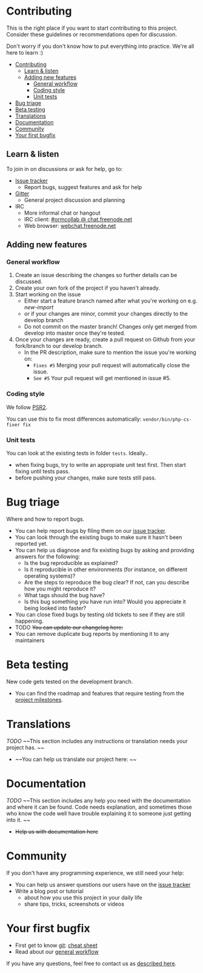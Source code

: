 # Contributing
This is the right place if you want to start contributing to this project.
Consider these guidelines or recommendations open for discussion.

Don't worry if you don't know how to put everything into practice. We're all here to learn :)

* [Contributing](#contributing)
    * [Learn & listen](#learn--listen)
    * [Adding new features](#adding-new-features)
        * [General workflow](#general-workflow)
        * [Coding style](#coding-style)
        * [Unit tests](#unit-tests)
* [Bug triage](#bug-triage)
* [Beta testing](#beta-testing)
* [Translations](#translations)
* [Documentation](#documentation)
* [Community](#community)
* [Your first bugfix](#your-first-bugfix)

## Learn & listen

To join in on discussions or ask for help, go to:

* [Issue tracker](https://github.com/phparsenal/fast-forward/issues)
    * Report bugs, suggest features and ask for help
* [Gitter](https://gitter.im/phparsenal/phparsenal)
    * General project discussion and planning
* IRC
    * More informal chat or hangout
    * IRC client: [#ormcollab @ chat.freenode.net](irc://chat.freenode.net/ormcollab)
    * Web browser: [webchat.freenode.net](http://webchat.freenode.net/?channels=%23ormcollab)

## Adding new features

### General workflow
1. Create an issue describing the changes so further details can be discussed.
2. Create your own fork of the project if you haven't already.
3. Start working on the issue
    * Either start a feature branch named after what you're working on e.g. *new-import*
    * or if your changes are minor, commit your changes directly to the develop branch
    * Do not commit on the master branch! Changes only get merged from develop into master once they're tested.
4. Once your changes are ready, create a pull request on Github from your fork/branch to our develop branch.
    * In the PR description, make sure to mention the issue you're working on:
        * `Fixes #5`
            Merging your pull request will automatically close the issue.
        * `See #5`
            Your pull request will get mentioned in issue #5.

### Coding style
We follow [PSR2](http://www.php-fig.org/psr/psr-2/).

You can use this to fix most differences automatically:
`vendor/bin/php-cs-fixer fix`

### Unit tests
You can look at the existing tests in folder `tests`. 
Ideally..

* when fixing bugs, try to write an appropiate unit test first. Then start fixing until tests pass.
* before pushing your changes, make sure tests still pass.

# Bug triage

Where and how to report bugs.

* You can help report bugs by filing them on our [issue tracker](https://github.com/phparsenal/fast-forward/issues).
* You can look through the existing bugs to make sure it hasn't been reported yet.
* You can help us diagnose and fix existing bugs by asking and providing answers for the following:
    * Is the bug reproducible as explained?
    * Is it reproducible in other environments (for instance, on different operating systems)?
    * Are the steps to reproduce the bug clear? If not, can you describe how you might reproduce it?
    * What tags should the bug have?
    * Is this bug something you have run into? Would you appreciate it being looked into faster?
* You can close fixed bugs by testing old tickets to see if they are still happening.
* TODO ~~You can update our changelog here:~~
* You can remove duplicate bug reports by mentioning it to any maintainers

# Beta testing

New code gets tested on the development branch.

* You can find the roadmap and features that require testing from the [project milestones](https://github.com/phparsenal/fast-forward/milestones).

# Translations
*TODO*
~~This section includes any instructions or translation needs your project has. ~~

* ~~You can help us translate our project here: ~~

# Documentation
*TODO*
~~This section includes any help you need with the documentation and where it can be found. Code needs explanation, and sometimes those who know the code well have trouble explaining it to someone just getting into it. ~~

* ~~Help us with documentation here~~

# Community 
If you don't have any programming experience, we still need your help:

* You can help us answer questions our users have on the [issue tracker](https://github.com/phparsenal/fast-forward/issues)
* Write a blog post or tutorial
    * about how you use this project in your daily life
    * share tips, tricks, screenshots or videos

# Your first bugfix
* First get to know [git](https://git-scm.com/): [cheat sheet](http://learnxinyminutes.com/docs/git/)
* Read about our [general workflow](#workflow)

If you have any questions, feel free to contact us as [described here](#learn--listen).

